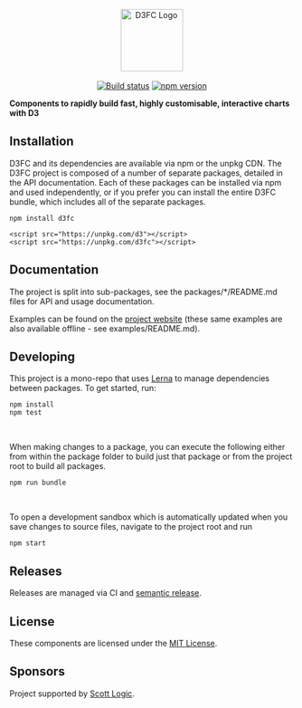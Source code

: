 <p align="center">
<img alt="D3FC Logo" src="packages/d3fc-site/src/images/logo_outline.svg" height="110px"/>
<br/><br/>
<a href="https://travis-ci.org/d3fc/d3fc"><img alt="Build status" src="https://travis-ci.org/d3fc/d3fc.svg?branch=master"/></a>
<a href="https://badge.fury.io/js/d3fc"><img alt="npm version" src="https://badge.fury.io/js/d3fc.svg"/></a>
</p> 

__Components to rapidly build fast, highly customisable, interactive charts with D3__

## Installation

D3FC and its dependencies are available via npm or the unpkg CDN. The D3FC project is composed of a number of separate packages, detailed in the API documentation. Each of these packages can be installed via npm and used independently, or if you prefer you can install the entire D3FC bundle, which includes all of the separate packages.

```
npm install d3fc
```

```
<script src="https://unpkg.com/d3"></script>
<script src="https://unpkg.com/d3fc"></script>
```

## Documentation

The project is split into sub-packages, see the packages/*/README.md files for API and usage documentation.

Examples can be found on the [project website](http://d3fc.io/) (these same examples are also available offline - see examples/README.md).

## Developing

This project is a mono-repo that uses [Lerna](https://lernajs.io/) to manage dependencies between packages. To get started, run:
~~~
npm install
npm test
~~~

<br/>

When making changes to a package, you can execute the following either from within the package folder to build just that package or from the project root to build all packages.
~~~
npm run bundle
~~~

<br/>

To open a development sandbox which is automatically updated when you save changes to source files, navigate to the project root and run
~~~
npm start
~~~


## Releases

Releases are managed via CI and [semantic release](https://github.com/semantic-release/semantic-release).

## License

These components are licensed under the [MIT License](http://opensource.org/licenses/MIT).

## Sponsors

Project supported by [Scott Logic](http://www.scottlogic.com).
